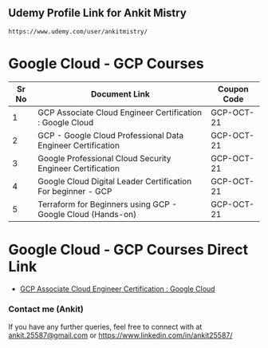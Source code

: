 ## Udemy Profile Link for Ankit Mistry

```sh
https://www.udemy.com/user/ankitmistry/
```

# Google Cloud - GCP Courses 

| Sr No | Document Link | Coupon Code |
| ------ | ------ | ------ |
| 1 |GCP Associate Cloud Engineer Certification : Google Cloud | GCP-OCT-21 | 
| 2 |GCP - Google Cloud Professional Data Engineer Certification| GCP-OCT-21 |
| 3 |Google Professional Cloud Security Engineer Certification | GCP-OCT-21 |
| 4 |Google Cloud Digital Leader Certification For beginner - GCP | GCP-OCT-21 |
| 5 |Terraform for Beginners using GCP - Google Cloud (Hands-on) | GCP-OCT-21 |

# Google Cloud - GCP Courses  Direct Link
- [GCP Associate Cloud Engineer Certification : Google Cloud](https://www.udemy.com/course/google-cloud-gcp-associate-cloud-engineer-certification/?referralCode=9A14D72ABB7FE8C7B72D)

### Contact me (Ankit)
If you have any further queries, feel free to connect with at ankit.25587@gmail.com  or https://www.linkedin.com/in/ankit25587/
